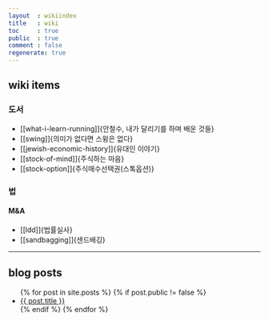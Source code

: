 ```yaml
---
layout  : wikiindex
title   : wiki
toc     : true
public  : true
comment : false
regenerate: true
---
```


## wiki items

### 도서
* [[what-i-learn-running]]{안철수, 내가 달리기를 하며 배운 것들}
* [[swing]]{의미가 없다면 스윙은 없다}
* [[jewish-economic-history]]{유대인 이야기}
* [[stock-of-mind]]{주식하는 마음}
* [[stock-option]]{주식매수선택권(스톡옵션)}

### 법
#### M&A
* [[ldd]]{법률실사}
* [[sandbagging]]{샌드배깅}

---

## blog posts
<div>
    <ul>
{% for post in site.posts %}
    {% if post.public != false %}
        <li>
            <a class="post-link" href="{{ post.url | prepend: site.baseurl }}">
                {{ post.title }}
            </a>
        </li>
    {% endif %}
{% endfor %}
    </ul>
</div>

